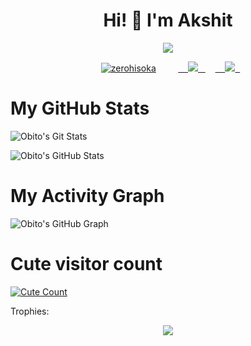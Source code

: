 <h1 align="center">Hi! 👋 I'm Akshit</h1>
</p>
<p align="center">
<img src="https://readme-typing-svg.herokuapp.com?color=1C71FA&width=420&lines=A+Passionate+Developer+From+India%E2%9C%8C%EF%B8%8F;Working+In+Mystic+Network%E2%9D%A4%EF%B8%8F">
</p>
<p align="center">
  <a href="https://t.me/Brokenhero_08"><img src="https://telegra.ph/file/f7ec15cc28a6189d90e93.jpg" alt="zerohisoka"></a>
  
  
  
  <a href="https://telegram.me/Brokenhero_08">
    <img src="https://img.shields.io/badge/Telegram-grey?style=for-the-badge&logo=telegram"/>
  </a>  
</a>
  <a href="https://github.com/Obito-xt">
    <img src="https://img.shields.io/github/followers/Obito-xt?label=GitHub&logo=github&style=for-the-badge&color=blue"/>
  </a>

# My GitHub Stats

![Obito's Git Stats](https://github-readme-stats.vercel.app/api?username=Obito-xt&include_all_commits=true&count_private=true&theme=tokyonight)

![Obito's GitHub Stats](https://github-readme-streak-stats.herokuapp.com?user=Obito-xt&theme=tokyonight)

# My Activity Graph


![Obito's GitHub Graph](https://activity-graph.herokuapp.com/graph?username=Obito-xt&custom_title=My%20Graph&bg_color=241731&line=f20f80&color=f52f91&point=fdf5ea&hide_border=true&area=false&area_color=fdf5ea)
# Cute visitor count
<a href="https://t.me/Brokenhero_08"><img alt="Cute Count" src="https://count.getloli.com/get/@Obito-xt?theme=rule34" /></a>

Trophies:  
<div align="center"><img src="https://github-profile-trophy.vercel.app/?username=Obito-xt&theme=dracula&count_private=true"></div>
